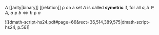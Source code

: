 
A [[arity|binary]] [[relation]] $\mathrel{\rho}$ on a set $A$ is called **symetric** if, for all $a, b \in A$, $a \mathrel{\rho} b \iff b \mathrel{\rho} a$


![[dmath-script-hs24.pdf#page=66&rect=36,514,389,575|dmath-script-hs24, p.56]]
